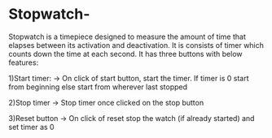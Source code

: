 # Stopwatch-
Stopwatch is a timepiece designed to measure the amount of time that elapses between its activation and deactivation.
It is consists of timer which counts down the time at each second.
It has three buttons with below features:

1)Start timer: 
  -> On click of start button, start the timer. If timer is 0 start from beginning else start from wherever last stopped
  
2)Stop timer
  -> Stop timer once clicked on the stop button

3)Reset button
  -> On click of reset stop the watch (if already started) and set timer as 0

